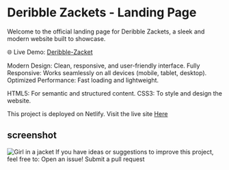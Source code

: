 <h1>Deribble Zackets - Landing Page</h1>
Welcome to the official landing page for Deribble Zackets, a sleek and modern website built to showcase.

🌐 Live Demo: <a href="https://deribblezackets.netlify.app">Deribble-Zacket</a>

Modern Design: Clean, responsive, and user-friendly interface.
Fully Responsive: Works seamlessly on all devices (mobile, tablet, desktop).
Optimized Performance: Fast loading and lightweight.

HTML5: For semantic and structured content.
CSS3: To style and design the website.

This project is deployed on Netlify. Visit the live site <a href="https://deribblezackets.netlify.app">Here</a>

<h2>screenshot </h2>
<img src="https://github.com/sooobhyadav/css-project-1/blob/main/derrible-zackets.png?raw=true" alt="Girl in a jacket">
If you have ideas or suggestions to improve this project, feel free to:
Open an issue!
Submit a pull request
